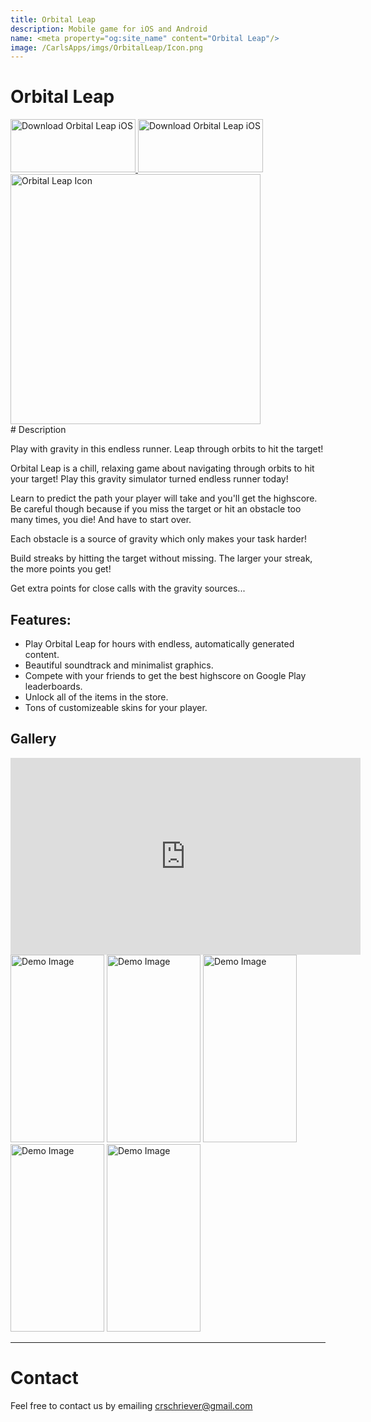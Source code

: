 ```yaml
---
title: Orbital Leap
description: Mobile game for iOS and Android
name: <meta property="og:site_name" content="Orbital Leap"/>
image: /CarlsApps/imgs/OrbitalLeap/Icon.png
---
```


# Orbital Leap

<div class="top-cont">
    <div>
        <a href="https://itunes.apple.com/us/app/orbital-leap/id1458124129">
            <img alt="Download Orbital Leap iOS" src="/CarlsApps/imgs/ios-download.png" width="200" height="85">
        </a>
        <a href="https://play.google.com/store/apps/details?id=com.carlschriever.Orbitz">
            <img alt="Download Orbital Leap iOS" src="/CarlsApps/imgs/android-download.png" width="200" height="85">
        </a>
    </div>
    <img alt="Orbital Leap Icon" src="/CarlsApps/imgs/OrbitalLeap/Icon.png" class="display-img" width="400" height="400">
</div>
# Description

Play with gravity in this endless runner. Leap through orbits to hit the target!

Orbital Leap is a chill, relaxing game about navigating through orbits to hit your target! Play this gravity simulator turned endless runner today!

Learn to predict the path your player will take and you'll get the highscore. Be careful though because if you miss the target or hit an obstacle too many times, you die! And have to start over.

Each obstacle is a source of gravity which only makes your task harder!

Build streaks by hitting the target without missing. The larger your streak, the more points you get!

Get extra points for close calls with the gravity sources...

## Features:

-   Play Orbital Leap for hours with endless, automatically generated content.
-   Beautiful soundtrack and minimalist graphics.
-   Compete with your friends to get the best highscore on Google Play leaderboards.
-   Unlock all of the items in the store.
-   Tons of customizeable skins for your player.

## Gallery

<iframe width="560" height="315" src="https://www.youtube.com/embed/JucLfmZGLvg" frameborder="0" allow="accelerometer; autoplay; encrypted-media; gyroscope; picture-in-picture" allowfullscreen></iframe>

<img alt="Demo Image" src="/CarlsApps/imgs/OrbitalLeap/target_text.png" width="150" height="300">
<img alt="Demo Image" src="/CarlsApps/imgs/OrbitalLeap/collect_text.png" width="150" height="300">
<img alt="Demo Image" src="/CarlsApps/imgs/OrbitalLeap/death_text.png" width="150" height="300">
<img alt="Demo Image" src="/CarlsApps/imgs/OrbitalLeap/skin_text.png" width="150" height="300">
<img alt="Demo Image" src="/CarlsApps/imgs/OrbitalLeap/crazy3.png" width="150" height="300">

---

# Contact

Feel free to contact us by emailing crschriever@gmail.com
